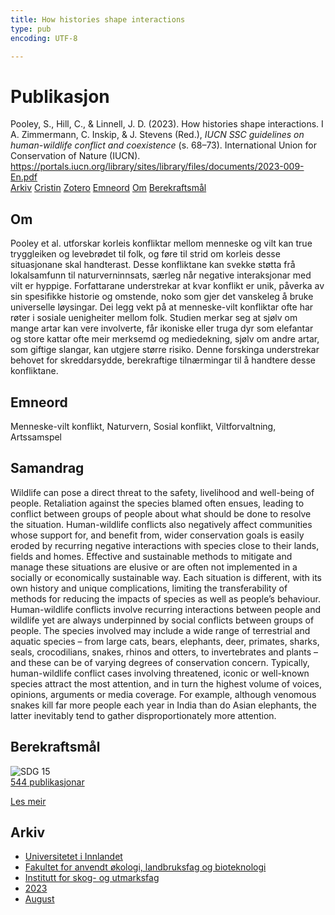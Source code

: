 ```yaml
---
title: How histories shape interactions
type: pub
encoding: UTF-8

---
```

<h1>Publikasjon</h1>
<article id="csl-bib-container-Q2TJ4T9M" class="csl-bib-container">
  <div class="csl-bib-body"> <div class="csl-entry">Pooley, S., Hill, C., &#38; Linnell, J. D. (2023). How histories shape interactions. I A. Zimmermann, C. Inskip, &#38; J. Stevens (Red.), <i>IUCN SSC guidelines on human-wildlife conflict and coexistence</i> (s. 68–73). International Union for Conservation of Nature (IUCN). <a href="https://portals.iucn.org/library/sites/library/files/documents/2023-009-En.pdf">https://portals.iucn.org/library/sites/library/files/documents/2023-009-En.pdf</a></div> </div>
  <div class="csl-bib-buttons">
    <a href="#taxonomy-article-Q2TJ4T9M" alt="archive" class="csl-bib-button">Arkiv</a>
    <a href="https://app.cristin.no/results/show.jsf?id=2168796" alt="Cristin" class="csl-bib-button">Cristin</a>
    <a href="http://zotero.org/groups/5881554/items/Q2TJ4T9M" alt="Zotero" class="csl-bib-button">Zotero</a>
    <a href="#keywords-article-Q2TJ4T9M" alt="keywords" class="csl-bib-button">Emneord</a>
    <a href="#about-article-Q2TJ4T9M" alt="about_pub" class="csl-bib-button">Om</a>
    <a href="#sdg-article-Q2TJ4T9M" alt="sdg" class="csl-bib-button">Berekraftsmål</a>
  </div>
  <div id="csl-bib-meta-container-Q2TJ4T9M"></div>
</article>
<div id="csl-bib-meta-Q2TJ4T9M" class="csl-bib-meta">
  <article id="about-article-Q2TJ4T9M" class="about_pub-article">
    <h1>Om</h1>
    Pooley et al. utforskar korleis konfliktar mellom menneske og vilt kan true tryggleiken og levebrødet til folk, og føre til strid om korleis desse situasjonane skal handterast. Desse konfliktane kan svekke støtta frå lokalsamfunn til naturverninnsats, særleg når negative interaksjonar med vilt er hyppige. Forfattarane understrekar at kvar konflikt er unik, påverka av sin spesifikke historie og omstende, noko som gjer det vanskeleg å bruke universelle løysingar. Dei legg vekt på at menneske-vilt konfliktar ofte har røter i sosiale uenigheiter mellom folk. Studien merkar seg at sjølv om mange artar kan vere involverte, får ikoniske eller truga dyr som elefantar og store kattar ofte meir merksemd og mediedekning, sjølv om andre artar, som giftige slangar, kan utgjere større risiko. Denne forskinga understrekar behovet for skreddarsydde, berekraftige tilnærmingar til å handtere desse konfliktane.
  </article>
  <article id="keywords-article-Q2TJ4T9M" class="keywords-article">
    <h1>Emneord</h1>
    Menneske-vilt konflikt, Naturvern, Sosial konflikt, Viltforvaltning, Artssamspel
  </article>
  <article id="abstract-article-Q2TJ4T9M" class="abstract-article">
    <h1>Samandrag</h1>
    Wildlife can pose a direct threat to the safety, livelihood and well-being of people. Retaliation against  the species blamed often ensues, leading to conflict between groups of people about what should be  done to resolve the situation. Human-wildlife conflicts also negatively affect communities whose support for, and benefit from, wider conservation goals is easily eroded by recurring negative interactions with species close to their lands, fields and homes. Effective and sustainable methods to mitigate and manage these situations are elusive or are often not implemented in a socially or  
economically sustainable way. Each situation is different, with its own history and unique complications, limiting the transferability of methods for reducing the impacts of species as well as people’s behaviour. 
Human-wildlife conflicts involve recurring interactions between people and wildlife yet are always underpinned by social conflicts between groups of people. The species involved may include a wide range of terrestrial and aquatic species – from large cats, bears, elephants, deer, primates, sharks, seals, crocodilians, snakes, rhinos and otters, to invertebrates and plants – and these can be of varying degrees of conservation concern. Typically, human-wildlife conflict cases involving threatened, iconic or well-known species attract the most attention, and in turn the highest volume of voices, opinions, arguments or media coverage. For example, although venomous snakes kill far more people each year in India than do Asian elephants, the latter inevitably tend to gather disproportionately more attention.
  </article>
  <article id="sdg-article-Q2TJ4T9M" class="sdg-article">
    <h1>Berekraftsmål</h1>
    <div class="sdg-container"><div id="sdg15" class="sdg">
        <img src="{{< params subfolder >}}images/sdg/sdg15_nn.png" class="image" alt="SDG 15">
        <div class="sdg-overlay">
          <a href="{{< params subfolder >}}nn/archive/?sdg=15#archive" class="sdg-publication-count"><span>544</span> publikasjonar</a>
          <p><a href="https://fn.no/om-fn/fns-baerekraftsmaal/livet-paa-land?lang=nno-NO" class="sdg-read-more">Les meir</a></p>
        </div>
      </div></div>
  </article>
  <article id="taxonomy-article-Q2TJ4T9M" class="taxonomy-article">
    <h1>Arkiv</h1>
    <ul>
      <li><a href="{{< params subfolder >}}nn/archive/?key=3DCRN523">Universitetet i Innlandet</a></li>
      <li><a href="{{< params subfolder >}}nn/archive/?key=T77LXH6D">Fakultet for anvendt økologi, landbruksfag og bioteknologi</a></li>
      <li><a href="{{< params subfolder >}}nn/archive/?key=7TRARPE3">Institutt for skog- og utmarksfag</a></li>
      <li><a href="{{< params subfolder >}}nn/archive/?key=WXLLSUEU">2023</a></li>
      <li><a href="{{< params subfolder >}}nn/archive/?key=HN7NQVIT">August</a></li>
    </ul>
  </article>
</div>
